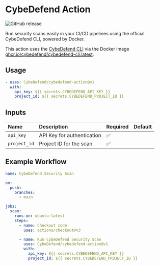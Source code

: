 # CybeDefend Action

![GitHub release](https://img.shields.io/github/v/release/CybeDefend/cybedefend-action)

Run security scans easily in your CI/CD pipelines using the official CybeDefend CLI, powered by Docker.

This action uses the [CybeDefend CLI](https://github.com/CybeDefend/cybedefend-cli) via the Docker image [ghcr.io/cybedefend/cybedefend-cli:latest](https://github.com/CybeDefend/cybedefend-cli/pkgs/container/cybedefend-cli).

## Usage

```yaml
- uses: CybeDefend/cybedefend-action@v1
  with:
    api_key: ${{ secrets.CYBEDEFEND_API_KEY }}
    project_id: ${{ secrets.CYBEDEFEND_PROJECT_ID }}
```

## Inputs

| Name | Description | Required | Default |
|:---|:---|:---|:---|
| `api_key` | API Key for authentication | ✅ | |
| `project_id` | Project ID for the scan | ✅ | 

## Example Workflow

```yaml
name: CybeDefend Security Scan

on:
  push:
    branches:
      - main

jobs:
  scan:
    runs-on: ubuntu-latest
    steps:
      - name: Checkout code
        uses: actions/checkout@v3

      - name: Run CybeDefend Security Scan
        uses: CybeDefend/cybedefend-action@v1
        with:
          api_key: ${{ secrets.CYBEDEFEND_API_KEY }}
          project_id: ${{ secrets.CYBEDEFEND_PROJECT_ID }}
